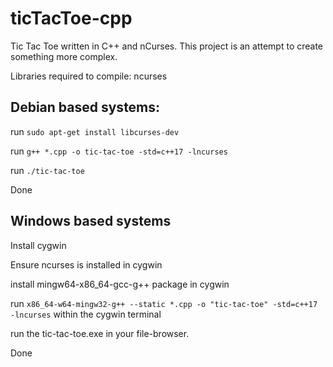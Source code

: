 # ticTacToe-cpp
Tic Tac Toe written in C++ and nCurses. This project is an attempt to create something more complex.

Libraries required to compile: ncurses

## Debian based systems:

run ```sudo apt-get install libcurses-dev```

run ```g++ *.cpp -o tic-tac-toe -std=c++17 -lncurses```

run ```./tic-tac-toe```

Done

## Windows based systems

Install cygwin

Ensure ncurses is installed in cygwin

install mingw64-x86_64-gcc-g++ package in cygwin

run ```x86_64-w64-mingw32-g++ --static *.cpp -o "tic-tac-toe" -std=c++17 -lncurses``` within the cygwin terminal

run the tic-tac-toe.exe in your file-browser.

Done
